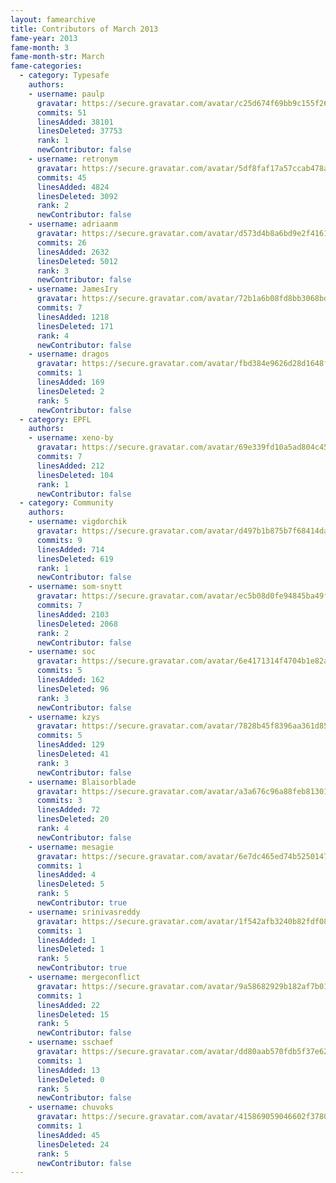 ```yaml
---
layout: famearchive
title: Contributors of March 2013
fame-year: 2013
fame-month: 3
fame-month-str: March
fame-categories:
  - category: Typesafe
    authors:
    - username: paulp
      gravatar: https://secure.gravatar.com/avatar/c25d674f69bb9c155f265a7482712be4?s=60&d=https://a248.e.akamai.net/assets.github.com%2Fimages%2Fgravatars%2Fgravatar-user-420.png
      commits: 51
      linesAdded: 38101
      linesDeleted: 37753
      rank: 1
      newContributor: false
    - username: retronym
      gravatar: https://secure.gravatar.com/avatar/5df8faf17a57ccab478a9b8056862fc3?s=60&d=https://a248.e.akamai.net/assets.github.com%2Fimages%2Fgravatars%2Fgravatar-user-420.png
      commits: 45
      linesAdded: 4824
      linesDeleted: 3092
      rank: 2
      newContributor: false
    - username: adriaanm
      gravatar: https://secure.gravatar.com/avatar/d573d4b8a6bd9e2f41611d8d566c533e?s=60&d=https://a248.e.akamai.net/assets.github.com%2Fimages%2Fgravatars%2Fgravatar-user-420.png
      commits: 26
      linesAdded: 2632
      linesDeleted: 5012
      rank: 3
      newContributor: false
    - username: JamesIry
      gravatar: https://secure.gravatar.com/avatar/72b1a6b08fd8bb3068bd281974461c3e?s=60&d=https://a248.e.akamai.net/assets.github.com%2Fimages%2Fgravatars%2Fgravatar-user-420.png
      commits: 7
      linesAdded: 1218
      linesDeleted: 171
      rank: 4
      newContributor: false
    - username: dragos
      gravatar: https://secure.gravatar.com/avatar/fbd384e9626d28d1648f023a5e22672f?s=60&d=https://a248.e.akamai.net/assets.github.com%2Fimages%2Fgravatars%2Fgravatar-user-420.png
      commits: 1
      linesAdded: 169
      linesDeleted: 2
      rank: 5
      newContributor: false
  - category: EPFL
    authors:
    - username: xeno-by
      gravatar: https://secure.gravatar.com/avatar/69e339fd10a5ad804c45e22c819c67ad?s=60&d=https://a248.e.akamai.net/assets.github.com%2Fimages%2Fgravatars%2Fgravatar-user-420.png
      commits: 7
      linesAdded: 212
      linesDeleted: 104
      rank: 1
      newContributor: false
  - category: Community
    authors:
    - username: vigdorchik
      gravatar: https://secure.gravatar.com/avatar/d497b1b875b7f68414daff74485b8501?s=60&d=https://a248.e.akamai.net/assets.github.com%2Fimages%2Fgravatars%2Fgravatar-user-420.png
      commits: 9
      linesAdded: 714
      linesDeleted: 619
      rank: 1
      newContributor: false
    - username: som-snytt
      gravatar: https://secure.gravatar.com/avatar/ec5b08d0fe94845ba49fd4a263c7d99d?s=60&d=https://a248.e.akamai.net/assets.github.com%2Fimages%2Fgravatars%2Fgravatar-user-420.png
      commits: 7
      linesAdded: 2103
      linesDeleted: 2068
      rank: 2
      newContributor: false
    - username: soc
      gravatar: https://secure.gravatar.com/avatar/6e4171314f4704b1e82aa4e5d9067e92?s=60&d=https://a248.e.akamai.net/assets.github.com%2Fimages%2Fgravatars%2Fgravatar-user-420.png
      commits: 5
      linesAdded: 162
      linesDeleted: 96
      rank: 3
      newContributor: false
    - username: kzys
      gravatar: https://secure.gravatar.com/avatar/7828b45f8396aa361d85cead01fd99ca?s=60&d=https://a248.e.akamai.net/assets.github.com%2Fimages%2Fgravatars%2Fgravatar-user-420.png
      commits: 5
      linesAdded: 129
      linesDeleted: 41
      rank: 3
      newContributor: false
    - username: Blaisorblade
      gravatar: https://secure.gravatar.com/avatar/a3a676c96a88feb813010e67af012ca0?s=60&d=https://a248.e.akamai.net/assets.github.com%2Fimages%2Fgravatars%2Fgravatar-user-420.png
      commits: 3
      linesAdded: 72
      linesDeleted: 20
      rank: 4
      newContributor: false
    - username: mesagie
      gravatar: https://secure.gravatar.com/avatar/6e7dc465ed74b5250147168a0178d91c?s=60&d=https://a248.e.akamai.net/assets.github.com%2Fimages%2Fgravatars%2Fgravatar-user-420.png
      commits: 1
      linesAdded: 4
      linesDeleted: 5
      rank: 5
      newContributor: true
    - username: srinivasreddy
      gravatar: https://secure.gravatar.com/avatar/1f542afb3240b82fdf08632bf6cd5384?s=60&d=https://a248.e.akamai.net/assets.github.com%2Fimages%2Fgravatars%2Fgravatar-user-420.png
      commits: 1
      linesAdded: 1
      linesDeleted: 1
      rank: 5
      newContributor: true
    - username: mergeconflict
      gravatar: https://secure.gravatar.com/avatar/9a58682929b182af7b01f0180e072fcd?s=60&d=https://a248.e.akamai.net/assets.github.com%2Fimages%2Fgravatars%2Fgravatar-user-420.png
      commits: 1
      linesAdded: 22
      linesDeleted: 15
      rank: 5
      newContributor: false
    - username: sschaef
      gravatar: https://secure.gravatar.com/avatar/dd80aab570fdb5f37e62de5422f44ed4?s=60&d=https://a248.e.akamai.net/assets.github.com%2Fimages%2Fgravatars%2Fgravatar-user-420.png
      commits: 1
      linesAdded: 13
      linesDeleted: 0
      rank: 5
      newContributor: false
    - username: chuvoks
      gravatar: https://secure.gravatar.com/avatar/415869059046602f37803890bd992fc0?s=60&d=https://a248.e.akamai.net/assets.github.com%2Fimages%2Fgravatars%2Fgravatar-user-420.png
      commits: 1
      linesAdded: 45
      linesDeleted: 24
      rank: 5
      newContributor: false
---
```


